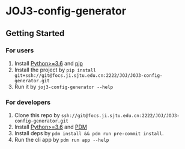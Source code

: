 # JOJ3-config-generator

## Getting Started

### For users

1. Install [Python>=3.6](https://www.python.org/) and [pip](https://pip.pypa.io/)
2. Install the project by `pip install git+ssh://git@focs.ji.sjtu.edu.cn:2222/JOJ/JOJ3-config-generator.git`
3. Run it by `joj3-config-generator --help`

### For developers

1. Clone this repo by `ssh://git@focs.ji.sjtu.edu.cn:2222/JOJ/JOJ3-config-generator.git`
2. Install [Python>=3.6](https://www.python.org/) and [PDM](https://pdm-project.org/)
3. Install deps by `pdm install && pdm run pre-commit install`.
4. Run the cli app by `pdm run app --help`
